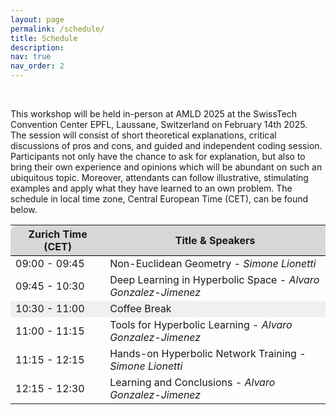 ```yaml
---
layout: page
permalink: /schedule/
title: Schedule
description: 
nav: true
nav_order: 2
---
```


<br>

<div class="wrapper container mt-5">
<p>
  This workshop will be held in-person at AMLD 2025 at the SwissTech
  Convention Center EPFL, Laussane, Switzerland on February 14th 2025. The
  session will consist of short theoretical explanations, critical discussions
  of pros and cons, and guided and independent coding session. Participants not
  only have the chance to ask for explanation, but also to bring their own
  experience and opinions which will be abundant on such an ubiquitous topic.
  Moreover, attendants can follow illustrative, stimulating examples and apply
  what they have learned to an own problem. The schedule in local time zone,
  Central European Time (CET), can be found below.
</p>

<table class="table" id="standings" style="border-collapse:collapse">
<tr class="header" style="background-color:rgb(215, 215, 215); border-top: 1pt solid white; border-bottom: 1pt solid black;">
        <th style="border-top-left-radius: 10px; width: 30%">Zurich Time (CET)</th>
        <th style="width: 70% border-top-right-radius: 10px;">Title & Speakers</th>
      </tr>
      <tr>
  <tr class="header">
        <td>09:00 - 09:45</td>
        <td>Non-Euclidean Geometry - <i>Simone Lionetti</i></td>
  </tr>
  <tr class="header">
        <td>09:45 - 10:30</td>
        <td>Deep Learning in Hyperbolic Space - <i>Alvaro Gonzalez-Jimenez</i></td>
  </tr>

  <tr class="header" style="background-color:rgb(240, 240, 240);">
        <td>10:30 - 11:00</td>
        <td>Coffee Break</td>
  </tr>
  <tr class="header">
        <td>11:00 - 11:15</td>
        <td>Tools for Hyperbolic Learning - <i>Alvaro Gonzalez-Jimenez</i></td>
  </tr>

  <tr class="header">
        <td>11:15 - 12:15</td>
        <td>Hands-on Hyperbolic Network Training - <i>Simone Lionetti</i></td>
  </tr>

  <tr class="header">
        <td>12:15 - 12:30</td>
        <td>Learning and Conclusions - <i>Alvaro Gonzalez-Jimenez</i></td>
  </tr>
